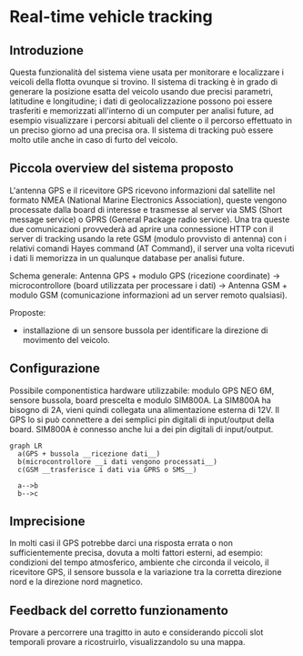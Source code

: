 # Real-time vehicle tracking

## Introduzione
Questa funzionalità del sistema viene usata per monitorare e localizzare i veicoli della flotta ovunque si trovino. Il sistema di tracking
è in grado di generare la posizione esatta del veicolo usando due precisi parametri, latitudine e longitudine;
i dati di geolocalizzazione possono poi essere trasferiti e memorizzati all'interno di un computer per analisi future,
ad esempio visualizzare i percorsi abituali del cliente o il percorso effettuato in un preciso giorno ad
una precisa ora. Il sistema di tracking può essere molto utile anche in caso di furto del veicolo.

## Piccola overview del sistema proposto
L'antenna GPS e il ricevitore GPS ricevono informazioni dal satellite nel formato NMEA (National Marine Electronics Association),
queste vengono processate dalla board di interesse e trasmesse al server via SMS (Short message service) o GPRS (General Package radio service). Una tra queste due comunicazioni provvederà ad aprire una connessione HTTP con il server di tracking usando la rete GSM (modulo provvisto di antenna) con i relativi comandi Hayes command (AT Command), il server una volta ricevuti i dati li memorizza in un qualunque database per analisi future.

Schema generale:
Antenna GPS + modulo GPS (ricezione coordinate) -> microcontrollore (board utilizzata per processare i dati)
->  Antenna GSM + modulo GSM (comunicazione informazioni ad un server remoto qualsiasi).

Proposte:
- installazione di un sensore bussola per identificare la direzione di movimento del veicolo.

## Configurazione
Possibile componentistica hardware utilizzabile: modulo GPS NEO 6M, sensore bussola, board prescelta e modulo SIM800A.
La SIM800A ha bisogno di 2A, vieni quindi collegata una alimentazione esterna di 12V.
Il GPS lo si può connettere a dei semplici pin digitali di input/output della board.
SIM800A è connesso anche lui a dei pin digitali di input/output.

```mermaid
graph LR
  a(GPS + bussola __ricezione dati__)
  b(microcontrollore __i dati vengono processati__)
  c(GSM __trasferisce i dati via GPRS o SMS__)
  
  a-->b
  b-->c
```

## Imprecisione
In molti casi il GPS potrebbe darci una risposta errata o non sufficientemente precisa, dovuta a molti fattori esterni, ad esempio:
condizioni del tempo atmosferico, ambiente che circonda il veicolo, il ricevitore GPS, il sensore bussola e la variazione tra
la corretta direzione nord e la direzione nord magnetico.

## Feedback del corretto funzionamento
Provare a percorrere una tragitto in auto e considerando piccoli slot temporali provare a ricostruirlo, visualizzandolo su una mappa.

